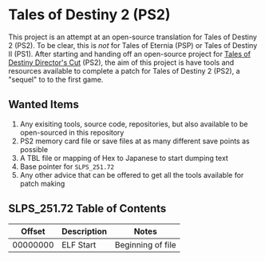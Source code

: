 # Tales of Destiny 2 (PS2)
This project is an attempt at an open-source translation for Tales of Destiny 2 (PS2).
To be clear, this is *not* for Tales of Eternia (PSP) or Tales of Destiny II (PS1).
After starting and handing off an open-source project for [Tales of Destiny Director's Cut](https://github.com/furiousg4m3r/Tales-of-Destiny-DC "Tales of Destiny DC") (PS2), the aim of this project is have tools and resources available to complete a patch for Tales of Destiny 2 (PS2), a "sequel" to to the first game.

## Wanted Items
1. Any exisiting tools, source code, repositories, but also available to be open-sourced in this repository
2. PS2 memory card file or save files at as many different save points as possible
3. A TBL file or mapping of Hex to Japanese to start dumping text
4. Base pointer for `SLPS_251.72`
5. Any other advice that can be offered to get all the tools available for patch making

## SLPS_251.72 Table of Contents

Offset   | Description | Notes
---------|-------------|----------------------
00000000 | ELF Start   | Beginning of file
